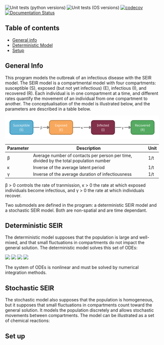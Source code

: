 ![Unit tests (python versions)](https://github.com/SABS-R3-Epidemiology/seirmo/workflows/Unit%20tests%20(python%20versions)/badge.svg)
![Unit tests (OS versions)](https://github.com/SABS-R3-Epidemiology/seirmo/workflows/Unit%20tests%20(OS%20versions)/badge.svg)
[![codecov](https://codecov.io/gh/SABS-R3-Epidemiology/seirmo/branch/main/graph/badge.svg?token=D1P3CMQTDP)](https://codecov.io/gh/SABS-R3-Epidemiology/seirmo)
[![Documentation Status](https://readthedocs.org/projects/seirmo/badge/?version=latest)](https://seirmo.readthedocs.io/en/latest/?badge=latest)

## Table of contents
* [General info](#general-info)
* [Deterministic Model](#deterministic-model)
* [Setup](#set-up)

## General Info
This program models the outbreak of an infectious disease with the SEIR model. The SEIR model is a compartmental model with four compartments: susceptible (S), exposed (but not yet infectious) (E), infectious (I), and recovered (R). Each individual is in one compartment at a time, and different rates quantify the movement of an individual from one compartment to another. The conceptualisation of the model is illustrated below, and the parameters are described in a table below.

![SEIR model conceptualisation](./images/seir_conceptualisation.png)


| Parameter     | Description                                                                             | Unit |
| ------------- | --------------------------------------------------------------------------------------- | ---- |
| β             | Average number of contacts per person per time, divided by the total population number  | 1/t  |
| κ             | Inverse of the average latent period                                                    | 1/t  |
| γ             | Inverse of the average duration of infectiousness                                       | 1/t  |

β > 0 controls the rate of tranmission, κ > 0 the rate at which exposed individuals become infectious, and γ > 0 the rate at which individuals recover. 

Two submodels are defined in the program: a deterministic SEIR model and a stochastic SEIR model. Both are non-spatial and are time dependant. 


## Deterministic SEIR
The deterministic model supposes that the population is large and well-mixed, and that small fluctuations in compartments do not impact the general solution. The deterministic model solves this set of ODEs: 

<img src="https://render.githubusercontent.com/render/math?math=\frac{dS(t)}{dt} = - \beta S(t) I(t) ">
<img src="https://render.githubusercontent.com/render/math?math=\frac{dE(t)}{dt} = \beta S(t) I(t) - \kappa E(t) ">
<img src="https://render.githubusercontent.com/render/math?math=\frac{dI(t)}{dt} = \kappa E(t) - \gamma I(t)">
<img src="https://render.githubusercontent.com/render/math?math=\frac{dR(t)}{dt} = \gamma I(t)">

The system of ODEs is nonlinear and must be solved by numerical integration methods. 


## Stochastic SEIR
The stochastic model also supposes that the population is homogeneous, but it supposes that small fluctuations in compartments count toward the general solution. It models the population discretely and allows stochastic movements between compartments. The model can be illustrated as a set of chemical reactions:



## Set up
